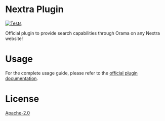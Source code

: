 # Nextra Plugin

[![Tests](https://github.com/oramasearch/orama/actions/workflows/turbo.yml/badge.svg)](https://github.com/oramasearch/orama/actions/workflows/turbo.yml)

Official plugin to provide search capabilities through Orama on any Nextra website!

# Usage

For the complete usage guide, please refer to the [official plugin documentation](https://docs.orama.com/open-source/plugins/plugin-nextra).

# License

[Apache-2.0](/LICENSE.md)
